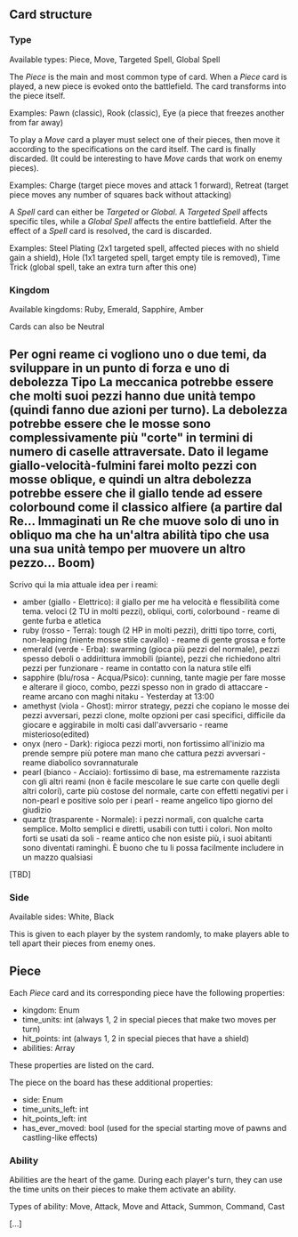 ## Card structure
### Type
Available types: Piece, Move, Targeted Spell, Global Spell

The *Piece* is the main and most common type of card. When a *Piece* card is played, a new piece is evoked onto the battlefield. The card transforms into the piece itself.

Examples: Pawn (classic), Rook (classic), Eye (a piece that freezes another from far away)


To play a *Move* card a player must select one of their pieces, then move it according to the specifications on the card itself. The card is finally discarded.
(It could be interesting to have *Move* cards that work on enemy pieces).

Examples: Charge (target piece moves and attack 1 forward), Retreat (target piece moves any number of squares back without attacking)


A *Spell* card can either be *Targeted* or *Global*. A *Targeted Spell* affects specific tiles, while a *Global Spell* affects the entire battlefield. After the effect of a *Spell* card is resolved, the card is discarded.

Examples: Steel Plating (2x1 targeted spell, affected pieces with no shield gain a shield), Hole (1x1 targeted spell, target empty tile is removed), Time Trick (global spell, take an extra turn after this one)

### Kingdom
Available kingdoms: Ruby, Emerald, Sapphire, Amber

Cards can also be Neutral


Per ogni reame ci vogliono uno o due temi, da sviluppare in un punto di forza e uno di debolezza
Tipo  La meccanica potrebbe essere che molti suoi pezzi hanno due unità tempo (quindi fanno due azioni per turno). La debolezza potrebbe essere che le mosse sono complessivamente più "corte" in termini di numero di caselle attraversate. Dato il legame giallo-velocità-fulmini farei molto pezzi con mosse oblique, e quindi un altra debolezza potrebbe essere che il giallo tende ad essere colorbound come il classico alfiere
(a partire dal Re... Immaginati un Re che muove solo di uno in obliquo ma che ha un'altra abilità tipo che usa una sua unità tempo per muovere un altro pezzo... Boom)
---
Scrivo qui la mia attuale idea per i reami:
- amber (giallo - Elettrico): il giallo per me ha velocità e flessibilità come tema. veloci (2 TU in molti pezzi), obliqui, corti, colorbound - reame di gente furba e atletica
- ruby (rosso - Terra): tough (2 HP in molti pezzi), dritti tipo torre, corti, non-leaping (niente mosse stile cavallo) - reame di gente grossa e forte
- emerald (verde - Erba): swarming (gioca più pezzi del normale), pezzi spesso deboli o addirittura immobili (piante), pezzi che richiedono altri pezzi per funzionare - reame in contatto con la natura stile elfi
- sapphire (blu/rosa - Acqua/Psico): cunning, tante magie per fare mosse e alterare il gioco, combo, pezzi spesso non in grado di attaccare - reame arcano con maghi
nitaku - Yesterday at 13:00
- amethyst (viola - Ghost): mirror strategy, pezzi che copiano le mosse dei pezzi avversari, pezzi clone, molte opzioni per casi specifici, difficile da giocare e aggirabile in molti casi dall'avversario - reame misterioso(edited)
- onyx (nero - Dark): rigioca pezzi morti, non fortissimo all'inizio ma prende sempre più potere man mano che cattura pezzi avversari - reame diabolico sovrannaturale
- pearl (bianco - Acciaio): fortissimo di base, ma estremamente razzista con gli altri reami (non è facile mescolare le sue carte con quelle degli altri colori), carte più costose del normale, carte con effetti negativi per i non-pearl e positive solo per i pearl - reame angelico tipo giorno del giudizio
- quartz (trasparente - Normale): i pezzi normali, con qualche carta semplice. Molto semplici e diretti, usabili con tutti i colori. Non molto forti se usati da soli - reame antico che non esiste più, i suoi abitanti sono diventati raminghi. È buono che tu li possa facilmente includere in un mazzo qualsiasi

[TBD]

### Side
Available sides: White, Black

This is given to each player by the system randomly, to make players able to tell apart their pieces from enemy ones.

## Piece
Each *Piece* card and its corresponding piece have the following properties:

- kingdom: Enum
- time_units: int (always 1, 2 in special pieces that make two moves per turn)
- hit_points: int (always 1, 2 in special pieces that have a shield)
- abilities: Array<Ability>

These properties are listed on the card.

The piece on the board has these additional properties:

- side: Enum
- time_units_left: int
- hit_points_left: int
- has_ever_moved: bool (used for the special starting move of pawns and castling-like effects)

### Ability

Abilities are the heart of the game. During each player's turn, they can use the time units on their pieces to make them activate an ability.

Types of ability: Move, Attack, Move and Attack, Summon, Command, Cast

[...]
